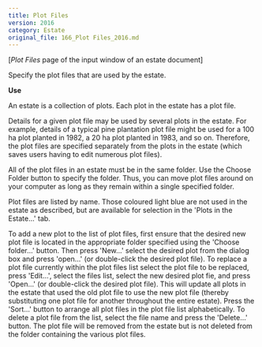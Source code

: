 ```yaml
---
title: Plot Files
version: 2016
category: Estate
original_file: 166_Plot Files_2016.md
---
```


[*Plot Files* page of the input window of an estate document]

Specify the plot files that are used by the estate.

**Use**

An estate is a collection of plots. Each plot in the estate has a plot
file.

Details for a given plot file may be used by several plots in the
estate. For example, details of a typical pine plantation plot file
might be used for a 100 ha plot planted in 1982, a 20 ha plot planted in
1983, and so on. Therefore, the plot files are specified separately from
the plots in the estate (which saves users having to edit numerous plot
files).

All of the plot files in an estate must be in the same folder. Use the
Choose Folder button to specify the folder. Thus, you can move plot
files around on your computer as long as they remain within a single
specified folder.

Plot files are listed by name. Those coloured light blue are not used in
the estate as described, but are available for selection in the 'Plots
in the Estate...' tab.

To add a new plot to the list of plot files, first ensure that the
desired new plot file is located in the appropriate folder specified
using the 'Choose folder...' button. Then press 'New...' select
the desired plot from the dialog box and press 'open...' (or
double-click the desired plot file). To replace a plot file currently
within the plot files list select the plot file to be replaced, press
'Edit...', select the files list, select the new desired plot fie,
and press 'Open...' (or double-click the desired plot file). This
will update all plots in the estate that used the old plot file to use
the new plot file (thereby substituting one plot file for another
throughout the entire estate). Press the 'Sort...' button to arrange
all plot files in the plot file list alphabetically. To delete a plot
file from the list, select the file name and press the 'Delete...'
button. The plot file will be removed from the estate but is not deleted
from the folder containing the various plot files.